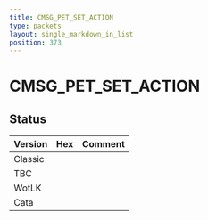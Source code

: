 ```yaml
---
title: CMSG_PET_SET_ACTION
type: packets
layout: single_markdown_in_list
position: 373
---
```


# CMSG_PET_SET_ACTION

## Status

Version | Hex | Comment
---------- | ---------- | ---------- 
Classic |  |  
TBC |  |  
WotLK |  |  
Cata |  |  
